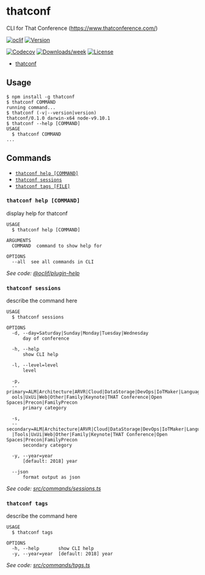 # thatconf

CLI for That Conference (https://www.thatconference.com/)

[![oclif](https://img.shields.io/badge/cli-oclif-brightgreen.svg)](https://oclif.io)
[![Version](https://img.shields.io/npm/v/thatconf.svg)](https://npmjs.org/package/thatconf)

<!-- [![CircleCI](https://circleci.com/gh/wadewegner/thatconf/tree/master.svg?style=shield)](https://circleci.com/gh/wadewegner/thatconf/tree/master) -->

<!-- [![Appveyor CI](https://ci.appveyor.com/api/projects/status/github/wadewegner/thatconf?branch=master&svg=true)](https://ci.appveyor.com/project/wadewegner/thatconf/branch/master) -->
[![Codecov](https://codecov.io/gh/wadewegner/thatconf/branch/master/graph/badge.svg)](https://codecov.io/gh/wadewegner/thatconf)
[![Downloads/week](https://img.shields.io/npm/dw/thatconf.svg)](https://npmjs.org/package/thatconf)
[![License](https://img.shields.io/npm/l/thatconf.svg)](https://github.com/wadewegner/thatconf/blob/master/package.json)

<!-- toc -->
* [thatconf](#thatconf)
<!-- tocstop -->
## Usage
<!-- usage -->
```sh-session
$ npm install -g thatconf
$ thatconf COMMAND
running command...
$ thatconf (-v|--version|version)
thatconf/0.1.0 darwin-x64 node-v9.10.1
$ thatconf --help [COMMAND]
USAGE
  $ thatconf COMMAND
...
```
<!-- usagestop -->
## Commands
<!-- commands -->
* [`thatconf help [COMMAND]`](#thatconf-help-command)
* [`thatconf sessions`](#thatconf-sessions)
* [`thatconf tags [FILE]`](#thatconf-tags-file)

### `thatconf help [COMMAND]`

display help for thatconf

```
USAGE
  $ thatconf help [COMMAND]

ARGUMENTS
  COMMAND  command to show help for

OPTIONS
  --all  see all commands in CLI
```

_See code: [@oclif/plugin-help](https://github.com/oclif/plugin-help/blob/v2.0.5/src/commands/help.ts)_

### `thatconf sessions`

describe the command here

```
USAGE
  $ thatconf sessions

OPTIONS
  -d, --day=Saturday|Sunday|Monday|Tuesday|Wednesday
      day of conference

  -h, --help
      show CLI help

  -l, --level=level
      level

  -p, 
  --primary=ALM|Architecture|ARVR|Cloud|DataStorage|DevOps|IoTMaker|Languages|MobileClient|SoftSkills|Security|Testing|T
  ools|UxUi|Web|Other|Family|Keynote|THAT Conference|Open Spaces|Precon|FamilyPrecon
      primary category

  -s, 
  --secondary=ALM|Architecture|ARVR|Cloud|DataStorage|DevOps|IoTMaker|Languages|MobileClient|SoftSkills|Security|Testing
  |Tools|UxUi|Web|Other|Family|Keynote|THAT Conference|Open Spaces|Precon|FamilyPrecon
      secondary category

  -y, --year=year
      [default: 2018] year

  --json
      format output as json
```

_See code: [src/commands/sessions.ts](https://github.com/wadewegner/thatconf/blob/v0.1.0/src/commands/sessions.ts)_

### `thatconf tags`

describe the command here

```
USAGE
  $ thatconf tags

OPTIONS
  -h, --help       show CLI help
  -y, --year=year  [default: 2018] year
```

_See code: [src/commands/tags.ts](https://github.com/wadewegner/thatconf/blob/v0.1.0/src/commands/tags.ts)_
<!-- commandsstop -->

